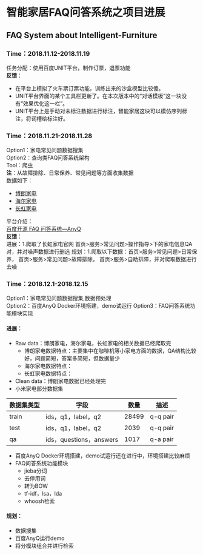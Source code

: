 # 智能家居FAQ问答系统之项目进展
## FAQ System about Intelligent-Furniture
### **Time：2018.11.12-2018.11.19**      
任务分配：使用百度UNIT平台，制作订票，退票功能  
**反馈**：  
- 在平台上模拟了火车票订票功能，训练出来的沙盒模型比较傻。  
- UNIT平台界面的某个工具栏更新了。在本次版本中的“对话模板”这一块没有“效果优化这一栏”。  
- UNIT平台上是手动对未标注数据进行标注，智能家居这块可以模仿序列标注，将词槽给标注好。  

### **Time：2018.11.21-2018.11.28**  
Option1：家电常见问题数据搜集  
Option2：查询类FAQ问答系统架构   
Tool：爬虫  
**注**：从故障排除、日常保养、常见问题等方面收集数据  
数据如下：  
- [博朗家电](https://www2.braunhousehold.com/zh-cn/customer-support/faq-section?search=+)  
- [海尔家电](https://www.haier.com/cn/services_supports/overview/small_applications/daily_use/troubles/index_1.shtml)  
- [长虹家电](http://cn.changhong.com/fw/cjwt/czzd/)  
  
平台介绍：  
[百度开源 FAQ 问答系统—AnyQ](https://www.jiqizhixin.com/articles/2018-08-24-17)  
**反馈**：  
进展：1.爬取了长虹家电官网 首页>服务>常见问题>操作指导>下的家电信息QA对，并对噪声数据进行删选
规划：1.爬取以下数据：首页>服务>常见问题>日常保养， 首页>服务>常见问题>故障排除， 首页>服务>自助排障，并对爬取数据进行去噪

### **Time：2018.12.1-2018.12.15**  
Option1：家电常见问题数据搜集,数据预处理  
Option2：百度AnyQ Docker环境搭建，demo试运行
Option3：FAQ问答系统功能模块实现    
#### 进展：
- Raw data：博朗家电，海尔家电，长虹家电的相关数据已经爬取完
  - 博朗家电数据特点：主要集中在咖啡机等小家电方面的数据，QA结构比较好，问题简短，答案多简短，但数据量少  
  - 海尔家电数据特点：  
  - 长虹家电数据特点：
- Clean data：博朗家电数据已经处理完
- 小米家电部分数据集  

|数据集类型|字段|数量|描述| 
|-|-|-|-|
|train|ids，q1，label，q2|28499|q-q pair|
|test|ids，q1，label，q2|2039|q-q pair|
|qa|ids，questions，answers|1017|q-a pair|  
- 百度AnyQ Docker环境搭建，demo试运行还在进行中，环境搭建比较麻烦
- FAQ问答系统功能模块
  - jieba分词
  - 去停用词
  - 转为BOW
  - tf-idf，lsa，lda
  - whoosh检索
#### 规划：
- 数据搜集
- 百度AnyQ运行demo
- 将分模块组合并进行检索
